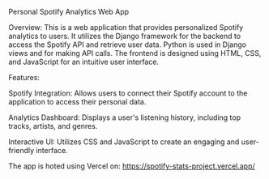 Personal Spotify Analytics Web App

Overview:
This is a web application that provides personalized Spotify analytics to users. It utilizes the Django framework for the backend to access the Spotify API and retrieve user data. Python is used in Django views and for making API calls. The frontend is designed using HTML, CSS, and JavaScript for an intuitive user interface.

Features:

Spotify Integration: Allows users to connect their Spotify account to the application to access their personal data.

Analytics Dashboard: Displays a user's listening history, including top tracks, artists, and genres.

Interactive UI: Utilizes CSS and JavaScript to create an engaging and user-friendly interface.

The app is hoted using Vercel on: https://spotify-stats-project.vercel.app/
